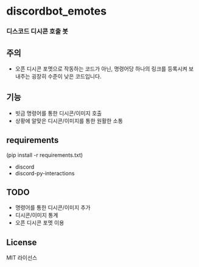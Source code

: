 # discordbot_emotes
### 디스코드 디시콘 호출 봇


## 주의

- 오픈 디시콘 포멧으로 작동하는 코드가 아닌, 명령어당 하나의 링크를 등록시켜 보내주는 굉장히 수준이 낮은 코드입니다.

## 기능

- 빗금 명령어를 통한 디시콘/이미지 호출
- 상황에 알맞은 디시콘/이미지를 통한 원활한 소통

## requirements

(pip install -r requirements.txt)
- discord
- discord-py-interactions

## TODO

- 명령어를 통한 디시콘/이미지 추가
- 디시콘/이미지 통계
- 오픈 디시콘 포멧 이용

## License

MIT  라이선스
